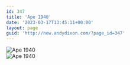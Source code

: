 ```yaml
---
id: 347
title: 'Ape 1940'
date: '2023-03-17T13:45:11+00:00'
layout: page
guid: 'http://new.andydixon.com/?page_id=347'
---
```


![Ape 1940](https://i0.wp.com/assets.g8x2.ldn.idrivee2-23.com/posters/Ape%201940%2001.jpg?w=1200&ssl=1 "Ape 1940")  
![Ape 1940](https://i0.wp.com/assets.g8x2.ldn.idrivee2-23.com/posters/Ape%201940%2002.jpg?w=1200&ssl=1 "Ape 1940")